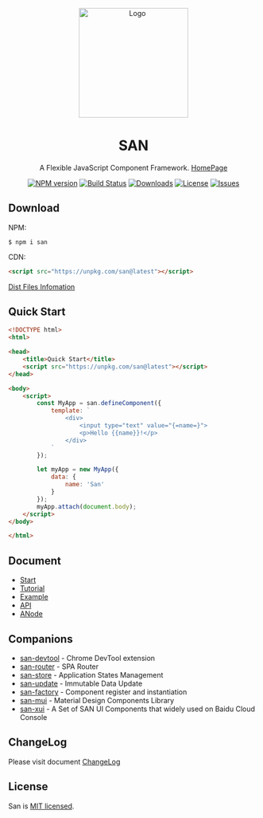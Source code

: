 <p align="center">
    <a href="https://baidu.github.io/san/">
        <img src="https://baidu.github.io/san/img/logo-colorful.svg" alt="Logo" height="220">
    </a>
</p>

<h1 align="center">SAN</h1>

<p align="center">
A Flexible JavaScript Component Framework. <a href="https://baidu.github.io/san/" target="_blank">HomePage</a>
</p>

<p align="center">
  <a href="https://www.npmjs.com/package/san"><img src="http://img.shields.io/npm/v/san.svg?style=flat-square" alt="NPM version"></a>
  <a href="https://travis-ci.org/baidu/san"><img src="https://img.shields.io/travis/baidu/san/master.svg?style=flat-square" alt="Build Status"></a>
  <a href="https://www.npmjs.com/package/san"><img src="https://img.shields.io/npm/dm/san.svg?style=flat-square" alt="Downloads"></a>
  <a href="https://www.npmjs.com/package/san"><img src="https://img.shields.io/github/license/baidu/san.svg?style=flat-square" alt="License"></a>
  <a href="https://github.com/baidu/san/issues"><img src="https://img.shields.io/github/issues/baidu/san.svg?style=flat-square" alt="Issues"></a>
</p>




## Download

NPM:

```
$ npm i san
```

CDN:

```html
<script src="https://unpkg.com/san@latest"></script>
```

[Dist Files Infomation](https://github.com/baidu/san/tree/master/dist)


## Quick Start

```html
<!DOCTYPE html>
<html>

<head>
    <title>Quick Start</title>
    <script src="https://unpkg.com/san@latest"></script>
</head>

<body>
    <script>
        const MyApp = san.defineComponent({
            template: `
                <div>
                    <input type="text" value="{=name=}">
                    <p>Hello {{name}}!</p>
                </div>
            `
        });

        let myApp = new MyApp({
            data: {
                name: 'San'
            }
        });
        myApp.attach(document.body);
    </script>
</body>

</html>
```


## Document

- [Start](https://baidu.github.io/san/tutorial/start/)
- [Tutorial](https://baidu.github.io/san/tutorial/setup/)
- [Example](https://baidu.github.io/san/example/)
- [API](https://baidu.github.io/san/doc/api/)
- [ANode](https://github.com/baidu/san/blob/master/doc/anode.md)


## Companions

- [san-devtool](https://github.com/baidu/san-devtool/blob/master/docs/user_guide.md) - Chrome DevTool extension
- [san-router](https://github.com/baidu/san-router) - SPA Router
- [san-store](https://github.com/baidu/san-store) - Application States Management
- [san-update](https://github.com/baidu/san-update) - Immutable Data Update
- [san-factory](https://github.com/baidu/san-factory) - Component register and instantiation
- [san-mui](https://ecomfe.github.io/san-mui/) - Material Design Components Library
- [san-xui](https://ecomfe.github.io/san-xui/) - A Set of SAN UI Components that widely used on Baidu Cloud Console


## ChangeLog

Please visit document [ChangeLog](https://github.com/baidu/san/blob/master/CHANGELOG.md)


## License

San is [MIT licensed](./LICENSE).
